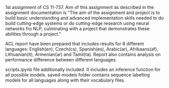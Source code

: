 1st assignment of CS 11-737. Aim of this assignment as described in the assignment documentation is "The aim of the assignment and project is to build basic understanding and advanced implementation skills needed to do build cutting-edge systems or do cutting-edge research using neural networks fro NLP, culminating with a project that demonstrates these abilities through a project."

ACL report have been prepared that includes results for 8 different languages: English(en), Czech(cs), Spanish(es), Arabic(ar), Afrikaans(af), Lithuanian(lt), Armenian(ar) and Tamil(ta). Report also contains analysis on performance difference between different languages.

scripts.ipynb file additionally included. It includes an inference function for all possible models.
saved-models folder contains sequence labelling models for all languages along with their vocabulary files.

